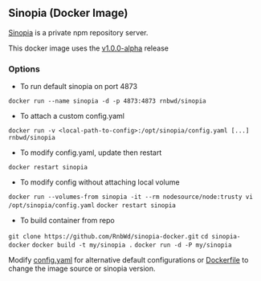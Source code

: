## Sinopia (Docker Image)

[Sinopia](https://github.com/rlidwka/sinopia) is a private npm repository server. 

This docker image uses the [v1.0.0-alpha](https://github.com/rlidwka/sinopia/tree/v1.0.0-alpha) release

### Options

- To run default sinopia on port 4873

`docker run --name sinopia -d -p 4873:4873 rnbwd/sinopia`

- To attach a custom config.yaml 

`docker run -v <local-path-to-config>:/opt/sinopia/config.yaml [...] rnbwd/sinopia`

- To modify config.yaml, update <local-config> then restart

`docker restart sinopia`

- To modify config without attaching local volume

`docker run --volumes-from sinopia -it --rm nodesource/node:trusty vi /opt/sinopia/config.yaml`
`docker restart sinopia`

- To build container from repo

`git clone https://github.com/RnbWd/sinopia-docker.git`
`cd sinopia-docker`
`docker build -t my/sinopia .`
`docker run -d -P my/sinopia`

Modify [config.yaml](https://github.com/RnbWd/sinopia-docker/blob/master/config.yaml) for alternative default configurations or [Dockerfile](https://github.com/RnbWd/sinopia-docker/blob/master/Dockerfile) to change the image source or sinopia version.



  
